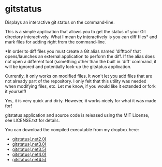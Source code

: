 gitstatus
=========

Displays an interactive git status on the command-line.

This is a simple application that allows you to get the status of your Git directory interactively. What I mean by interactively is you can diff files* and mark files for adding right from the command-line. 

*In order to diff files you must create a Git alias named 'difftool' that opens/launches an external application to perform the diff. If the alias does not open a different tool (something other than the built in 'diff' command, it will be ignored and potentially lock-up the gitstatus application.

Currently, it only works on modified files. It won't let you add files that are not already part of the repository. I only felt that this utility was needed when modifying files, etc. Let me know, if you would like it extended or fork it yourself! 

Yes, it is very quick and dirty. However, it works nicely for what it was made for!

gitstatus application and source code is released using the MIT License, see LICENSE.txt for details.

You can download the compiled executable from my dropbox here:
* [gitstatus(.net2.0)][1]
* [gitstatus(.net3.0)][2]
* [gitstatus(.net3.5)][3]
* [gitstatus(.net4.0)][4]
* [gitstatus(.net4.5)][5]

[1]: http://kodybrown.com/url/1J        "gitstatus(.net2.0)"
[2]: http://kodybrown.com/url/1K        "gitstatus(.net3.0)"
[3]: http://kodybrown.com/url/1L        "gitstatus(.net3.5)"
[4]: http://kodybrown.com/url/1M        "gitstatus(.net4.0)"
[5]: http://kodybrown.com/url/1N        "gitstatus(.net4.5)"
